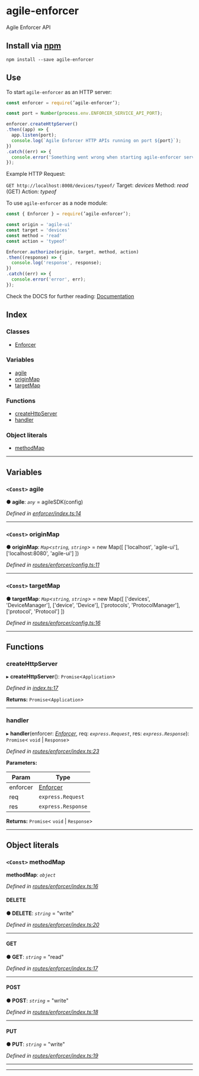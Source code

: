 
agile-enforcer
==============

Agile Enforcer API

Install via [npm](https://npmjs.com)
------------------------------------

```console
npm install --save agile-enforcer
```

Use
---

To start `agile-enforcer` as an HTTP server:

```javascript
const enforcer = require(’agile-enforcer’);

const port = Number(process.env.ENFORCER_SERVICE_API_PORT);

enforcer.createHttpServer()
.then((app) => {
  app.listen(port);
  console.log(`Agile Enforcer HTTP APIs running on port ${port}`);
})
.catch((err) => {
  console.error('Something went wrong when starting agile-enforcer server', err);
});
```

Example HTTP Request:

`GET http://localhost:8008/devices/typeof/` Target: _devices_ Method: _read_ (GET) Action: _typeof_

To use `agile-enforcer` as a node module:

```javascript
const { Enforcer } = require(’agile-enforcer’);

const origin = 'agile-ui'
const target = 'devices'
const method = 'read'
const action = 'typeof'

Enforcer.authorize(origin, target, method, action)
.then((response) => {
  console.log('response', response);
})
.catch((err) => {
  console.error('error', err);
});
```

Check the DOCS for further reading: [Documentation](https://github.com/Agile-IoT/agile-enforcer/tree/basic-functions/docs)

## Index

### Classes

* [Enforcer](classes/enforcer.md)

### Variables

* [agile](#agile)
* [originMap](#originmap)
* [targetMap](#targetmap)

### Functions

* [createHttpServer](#createhttpserver)
* [handler](#handler)

### Object literals

* [methodMap](#methodmap)

---

## Variables

<a id="agile"></a>

### `<Const>` agile

**● agile**: *`any`* =  agileSDK(config)

*Defined in [enforcer/index.ts:14](https://github.com/Agile-IoT/agile-enforcer/blob/9dfedaf/lib/enforcer/index.ts#L14)*

___
<a id="originmap"></a>

### `<Const>` originMap

**● originMap**: *`Map`<`string`, `string`>* =  new Map([
	['localhost', 'agile-ui'],
	['localhost:8080', 'agile-ui']
])

*Defined in [routes/enforcer/config.ts:11](https://github.com/Agile-IoT/agile-enforcer/blob/9dfedaf/lib/routes/enforcer/config.ts#L11)*

___
<a id="targetmap"></a>

### `<Const>` targetMap

**● targetMap**: *`Map`<`string`, `string`>* =  new Map([
	['devices', 'DeviceManager'],
	['device', 'Device'],
	['protocols', 'ProtocolManager'],
	['protocol', 'Protocol']
])

*Defined in [routes/enforcer/config.ts:16](https://github.com/Agile-IoT/agile-enforcer/blob/9dfedaf/lib/routes/enforcer/config.ts#L16)*

___

## Functions

<a id="createhttpserver"></a>

###  createHttpServer

▸ **createHttpServer**(): `Promise`<`Application`>

*Defined in [index.ts:17](https://github.com/Agile-IoT/agile-enforcer/blob/9dfedaf/lib/index.ts#L17)*

**Returns:** `Promise`<`Application`>

___
<a id="handler"></a>

###  handler

▸ **handler**(enforcer: *[Enforcer](classes/enforcer.md)*, req: *`express.Request`*, res: *`express.Response`*): `Promise`< `void` &#124; `Response`>

*Defined in [routes/enforcer/index.ts:23](https://github.com/Agile-IoT/agile-enforcer/blob/9dfedaf/lib/routes/enforcer/index.ts#L23)*

**Parameters:**

| Param | Type |
| ------ | ------ |
| enforcer | [Enforcer](classes/enforcer.md) |
| req | `express.Request` |
| res | `express.Response` |

**Returns:** `Promise`< `void` &#124; `Response`>

___

## Object literals

<a id="methodmap"></a>

### `<Const>` methodMap

**methodMap**: *`object`*

*Defined in [routes/enforcer/index.ts:16](https://github.com/Agile-IoT/agile-enforcer/blob/9dfedaf/lib/routes/enforcer/index.ts#L16)*

<a id="methodmap.delete"></a>

####  DELETE

**● DELETE**: *`string`* = "write"

*Defined in [routes/enforcer/index.ts:20](https://github.com/Agile-IoT/agile-enforcer/blob/9dfedaf/lib/routes/enforcer/index.ts#L20)*

___
<a id="methodmap.get"></a>

####  GET

**● GET**: *`string`* = "read"

*Defined in [routes/enforcer/index.ts:17](https://github.com/Agile-IoT/agile-enforcer/blob/9dfedaf/lib/routes/enforcer/index.ts#L17)*

___
<a id="methodmap.post"></a>

####  POST

**● POST**: *`string`* = "write"

*Defined in [routes/enforcer/index.ts:18](https://github.com/Agile-IoT/agile-enforcer/blob/9dfedaf/lib/routes/enforcer/index.ts#L18)*

___
<a id="methodmap.put"></a>

####  PUT

**● PUT**: *`string`* = "write"

*Defined in [routes/enforcer/index.ts:19](https://github.com/Agile-IoT/agile-enforcer/blob/9dfedaf/lib/routes/enforcer/index.ts#L19)*

___

___


